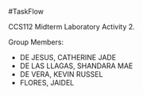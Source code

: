 #TaskFlow

CCS112 Midterm Laboratory Activity 2.

Group Members:
- DE JESUS, CATHERINE JADE
- DE LAS LLAGAS, SHANDARA MAE
- DE VERA, KEVIN RUSSEL
- FLORES, JAIDEL


